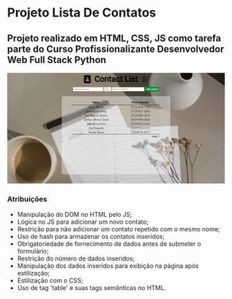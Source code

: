 # Projeto Lista De Contatos 
## Projeto realizado em HTML, CSS, JS como tarefa parte do Curso Profissionalizante Desenvolvedor Web Full Stack Python
![Front App Image](./images/FrontAppImage.png)
### Atribuições
* Manipulação do DOM no HTML pelo JS;
* Lógica no JS para adicionar um novo contato;
* Restrição para não adicionar um contato repetido com o mesmo nome;
* Uso de hash para armazenar os contatos inseridos;
* Obrigatoriedade de fornecimento de dados antes de submeter o formulário;
* Restrição do número de dados inseridos; 
* Manipulação dos dados inseridos para exibição na página após estilização;
* Estilização com o CSS;
* Uso de tag 'table' e suas tags semânticas no HTML.  


